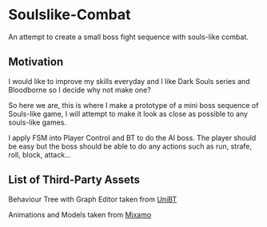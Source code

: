 # Soulslike-Combat

An attempt to create a small boss fight sequence with souls-like combat.

## Motivation ##
I would like to improve my skills everyday and I like Dark Souls series and Bloodborne so I decide why not make one?

So here we are, this is where I make a prototype of a mini boss sequence of Souls-like game, I will attempt to make it look as close as possible to any souls-like games.

I apply FSM into Player Control and BT to do the AI boss. The player should be easy but the boss should be able to do any actions such as run, strafe, roll, block, attack...

## List of Third-Party Assets ##

Behaviour Tree with Graph Editor taken from [UniBT](https://github.com/yoshidan/UniBT)

Animations and Models taken from [Mixamo](https://mixamo.com)
